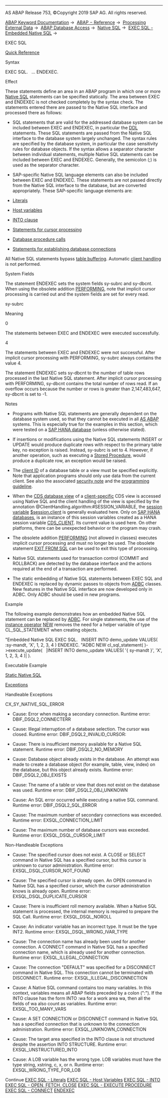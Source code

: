   

* * *

AS ABAP Release 753, ©Copyright 2019 SAP AG. All rights reserved.

[ABAP Keyword Documentation](javascript:call_link\('abenabap.htm'\)) →  [ABAP − Reference](javascript:call_link\('abenabap_reference.htm'\)) →  [Processing External Data](javascript:call_link\('abenabap_language_external_data.htm'\)) →  [ABAP Database Access](javascript:call_link\('abenabap_sql.htm'\)) →  [Native SQL](javascript:call_link\('abennative_sql.htm'\)) →  [EXEC SQL - Embedded Native SQL](javascript:call_link\('abennativesql.htm'\)) → 

EXEC SQL

[Quick Reference](javascript:call_link\('abapexec_sql_shortref.htm'\))

Syntax

EXEC SQL.
  ...
ENDEXEC.

Effect

These statements define an area in an ABAP program in which one or more [Native SQL](javascript:call_link\('abennative_sql_glosry.htm'\) "Glossary Entry") statements can be specified statically. The area between EXEC and ENDEXEC is not checked completely by the syntax check. The statements entered there are passed to the Native SQL interface and processed there as follows:

-   SQL statements that are valid for the addressed database system can be included between EXEC and ENDEXEC, in particular the [DDL](javascript:call_link\('abenddl_glosry.htm'\) "Glossary Entry") statements. These SQL statements are passed from the Native SQL interface to the database system largely unchanged. The syntax rules are specified by the database system, in particular the case sensitivity rules for database objects. If the syntax allows a separator character between individual statements, multiple Native SQL statements can be included between EXEC and ENDEXEC. Generally, the semicolon (;) is used as the separator character.
    
-   SAP-specific Native SQL language elements can also be included between EXEC and ENDEXEC. These statements are not passed directly from the Native SQL interface to the database, but are converted appropriately. These SAP-specific language elements are:
    

-   [Literals](javascript:call_link\('abapexec_literal.htm'\))

-   [Host variables](javascript:call_link\('abapexec_host.htm'\))

-   [INTO clause](javascript:call_link\('abapexec_into.htm'\))

-   [Statements for cursor processing](javascript:call_link\('abapexec_cursor.htm'\))

-   [Database procedure calls](javascript:call_link\('abapexec_procedure.htm'\))

-   [Statements for establishing database connections](javascript:call_link\('abapexec_connection.htm'\))

All Native SQL statements bypass [table buffering](javascript:call_link\('abensap_buffering_glosry.htm'\) "Glossary Entry"). Automatic [client handling](javascript:call_link\('abenclient_handling_glosry.htm'\) "Glossary Entry") is not performed.

System Fields

The statement ENDEXEC sets the system fields sy-subrc and sy-dbcnt. When using the obsolete addition [PERFORMING](javascript:call_link\('abapexec_implicit.htm'\)), note that implicit cursor processing is carried out and the system fields are set for every read.

sy-subrc

Meaning

0

The statements between EXEC and ENDEXEC were executed successfully.

4

The statements between EXEC and ENDEXEC were not successful. After implicit cursor processing with PERFORMING, sy-subrc always contains the value 4.

The statement ENDEXEC sets sy-dbcnt to the number of table rows processed in the last Native SQL statement. After implicit cursor processing with PERFORMING, sy-dbcnt contains the total number of rows read. If an overflow occurs because the number or rows is greater than 2,147,483,647, sy-dbcnt is set to -1.

Notes

-   Programs with Native SQL statements are generally dependent on the database system used, so that they cannot be executed in all [AS ABAP](javascript:call_link\('abensap_nw_abap_glosry.htm'\) "Glossary Entry") systems. This is especially true for the examples in this section, which were tested on a [SAP HANA database](javascript:call_link\('abenhana_database_glosry.htm'\) "Glossary Entry") (unless otherwise stated).
    
-   If insertions or modifications using the Native SQL statements INSERT or UPDATE would produce duplicate rows with respect to the primary table key, no exception is raised. Instead, sy-subrc is set to 4. However, if another operation, such as executing a [Stored Procedure](javascript:call_link\('abenstored_procedure_glosry.htm'\) "Glossary Entry"), would produce a duplicate row, an exception would be raised.
    
-   The [client ID](javascript:call_link\('abenclient_identifier_glosry.htm'\) "Glossary Entry") of a database table or a view must be specified explicitly. Note that application programs should only use data from the current client. See also the associated [security note](javascript:call_link\('abenclient_dependent_scrty.htm'\)) and the [programming guideline](javascript:call_link\('abenclient_handling_guidl.htm'\) "Guideline").
    

-   When the [CDS database view](javascript:call_link\('abencds_database_view_glosry.htm'\) "Glossary Entry") of a [client-specific](javascript:call_link\('abencds_client_handling.htm'\)) CDS view is accessed using Native SQL and the client handling of the view is specified by the annotation @ClientHandling.algorithm:#SESSION\_VARIABLE, the [session variable](javascript:call_link\('abensession_variable_glosry.htm'\) "Glossary Entry") [$session.client](javascript:call_link\('abencds_f1_session_variable.htm'\)) is generally evaluated here. Only on [SAP HANA databases](javascript:call_link\('abenhana_database_glosry.htm'\) "Glossary Entry"), is an instance of this session variables created as a HANA session variable [CDS\_CLIENT](javascript:call_link\('abenhana_session_variables.htm'\)). Its current value is used here. On other platforms, there can be unexpected behavior or the program may crash.
    

-   The obsolete addition [PERFORMING](javascript:call_link\('abapexec_implicit.htm'\)) (not allowed in classes) executes implicit cursor processing and must no longer be used. The obsolete statement [EXIT FROM SQL](javascript:call_link\('abapexit_sql.htm'\)) can be used to exit this type of processing.
    
-   Native SQL statements used for transaction control (COMMIT and ROLLBACK) are detected by the database interface and the actions required at the end of a transaction are performed.
    
-   The static embedding of Native SQL statements between EXEC SQL and ENDEXEC is replaced by dynamic passes to objects from [ADBC](javascript:call_link\('abenadbc.htm'\)) classes. New features in the Native SQL interface are now developed only in ADBC. Only ADBC should be used in new programs.
    

Example

The following example demonstrates how an embedded Native SQL statement can be replaced by [ADBC](javascript:call_link\('abenadbc.htm'\)). For single statements, the use of the [instance operator](javascript:call_link\('abeninstance_operator_glosry.htm'\) "Glossary Entry") [NEW](javascript:call_link\('abenconstructor_expression_new.htm'\)) removes the need for a helper variable of type CL\_SQL\_STATEMENT when creating objects.

"Embedded Native SQL
EXEC SQL.
  INSERT INTO demo\_update VALUES( :sy-mandt, 'X', 1, 2, 3, 4 )
ENDEXEC.
"ADBC
NEW cl\_sql\_statement( )->execute\_update(
  |INSERT INTO demo\_update VALUES( '{ sy-mandt }', 'X', 1, 2, 3, 4 )| ).

Executable Example

[Static Native SQL](javascript:call_link\('abennative_sql_abexa.htm'\))

[Exceptions](javascript:call_link\('abenabap_language_exceptions.htm'\))

Handleable Exceptions

CX\_SY\_NATIVE\_SQL\_ERROR

-   Cause: Error when making a secondary connection.
    Runtime error: DBIF\_DSQL2\_CONNECTERR
    
-   Cause: Illegal interruption of a database selection. The cursor was closed.
    Runtime error: DBIF\_DSQL2\_INVALID\_CURSOR:
    
-   Cause: There is insufficient memory available for a Native SQL statement.
    Runtime error: DBIF\_DSQL2\_NO\_MEMORY
    
-   Cause: Database object already exists in the database. An attempt was made to create a database object (for example, table, view, index) on the database, but this object already exists.
    Runtime error: DBIF\_DSQL2\_OBJ\_EXISTS
    
-   Cause: The name of a table or view that does not exist on the database was used.
    Runtime error: DBIF\_DSQL2\_OBJ\_UNKNOWN
    
-   Cause: An SQL error occurred while executing a native SQL command.
    Runtime error: DBIF\_DSQL2\_SQL\_ERROR
    
-   Cause: The maximum number of secondary connections was exceeded.
    Runtime error: EXSQL\_CONNECTION\_LIMIT
    
-   Cause: The maximum number of database cursors was exceeded.
    Runtime error: EXSQL\_DSQL\_CURSOR\_LIMIT
    

Non-Handleable Exceptions

-   Cause: The specified cursor does not exist. A CLOSE or SELECT command in Native SQL has a specified cursor, but this cursor is unknown to cursor administration.
    Runtime error: EXSQL\_DSQL\_CURSOR\_NOT\_FOUND
    
-   Cause: The specified cursor is already open. An OPEN command in Native SQL has a specified cursor, which the cursor administration knows is already open.
    Runtime error: EXSQL\_DSQL\_DUPLICATE\_CURSOR
    
-   Cause: There is insufficient roll memory available. When a Native SQL statement is processed, the internal memory is required to prepare the SQL Call.
    Runtime error: EXSQL\_DSQL\_NOROLL
    
-   Cause: An indicator variable has an incorrect type. It must be the type INT2.
    Runtime error: EXSQL\_DSQL\_WRONG\_IVAR\_TYPE
    
-   Cause: The connection name has already been used for another connection. A CONNECT command in Native SQL has a specified connection name, which is already used for another connection.
    Runtime error: EXSQL\_ILLEGAL\_CONNECTION
    
-   Cause: The connection "DEFAULT" was specified for a DISCONNECT command in Native SQL. This connection cannot be terminated with DISCONNECT.
    Runtime error: EXSQL\_ILLEGAL\_DISCONNECTION
    
-   Cause: A Native SQL command contains too many variables. In this context, variables means all ABAP fields preceded by a colon (":"). If the INTO clause has the form INTO :wa for a work area wa, then all the fields of wa also count as variables.
    Runtime error: EXSQL\_TOO\_MANY\_VARS
    
-   Cause: A SET CONNECTION or DISCONNECT command in Native SQL has a specified connection that is unknown to the connection administration.
    Runtime error: EXSQL\_UNKNOWN\_CONNECTION
    
-   Cause: The target area specified in the INTO clause is not structured despite the assertion INTO STRUCTURE.
    Runtime error: EXSQL\_UNSTRUCTURED\_INTO
    
-   Cause: A LOB variable has the wrong type. LOB variables must have the type string, xstring, c, x, or n.
    Runtime error: EXSQL\_WRONG\_TYPE\_FOR\_LOB
    

Continue
[EXEC SQL - Literals](javascript:call_link\('abapexec_literal.htm'\))
[EXEC SQL - Host Variables](javascript:call_link\('abapexec_host.htm'\))
[EXEC SQL - INTO](javascript:call_link\('abapexec_into.htm'\))
[EXEC SQL - OPEN, FETCH, CLOSE](javascript:call_link\('abapexec_cursor.htm'\))
[EXEC SQL - EXECUTE PROCEDURE](javascript:call_link\('abapexec_procedure.htm'\))
[EXEC SQL - CONNECT](javascript:call_link\('abapexec_connection.htm'\))
[ENDEXEC](javascript:call_link\('abapendexec.htm'\))